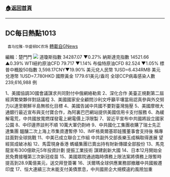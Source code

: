 ###  [:house:返回首頁](https://github.com/ourhimalayas/txt)
---


## DC每日熱點1013
` 喜马拉雅-华盛顿DC农场` [轉載自GNews](https://gnews.org/zh-hans/1592059/)

編輯：楚門門
![](https://assets.gnews.org/wp-content/uploads/2021/10/5A83AB19-66A9-49C2-9EC2-659C8A25983E-scaled.jpeg)
道瓊斯指數 34287.07 ▼0.27%
納斯達克指數 14521.66 ▲0.39%
WTI紐約原油CFD 79.717 ▼1.14%
布倫特原油CFD 82.524 ▼1.05%
標普中概股50指數 3,598.17CNY▼19.90%
美元兌人民幣 1USD=6.434RMB
美元兌港幣 1USD=7.780HKD
國際黃金 1779.61美元/盎司
全球CCP病毒感染人數 239,616,988 例

1、美國協調30國會議謀求共同對付中俄網絡勒索
2、深化合作 美臺正規劃第二屆經濟繁榮夥伴對話議程
3、美國國家安全顧問沙利文呼籲平壤當局認真參與外交努力以達至朝鮮半島無核化目標
4、美國告誡中共國不要對臺灣施壓
5、美國摩根大通銀行最近宣布與支付寶合作，為阿裏巴巴網站提供美國信用卡支付服務
6、為緩解電荒，中共國放寬燃煤發電上網電價上浮限製
7、習近平宣布中共國將設立國家公園
8、中印邊界談判不順 10萬大軍仍對峙
9、中共國化工集團收購了瑞士先正達集團 醞釀二次上海上市集資遭暫停
10、IMF格奧爾基耶娃獲董事會支持後 稱專註面對全球挑戰
11、中美已成立聯合工作組 中共副外交部長樂玉成稱取得進展 望經貿成破冰船
12、馬雲現身香港 螞蟻集團已賣出持有財新傳媒全部股份
13、馬克龍宣布300億歐元5年投資計劃 提振工業技術 謀建創新大國
14、日本12月開始全民免費接種第三次新冠疫苗
15、美國眾院通過臨時債務上限法案將債務上限暫時提高到28.9萬億美元，送交拜登簽署
16、沃爾瑪全球供應業務部撤離中共國搬遷印度
17、恒大連續三次未能支付美債票息，中共國房企大規模違約風險加重
